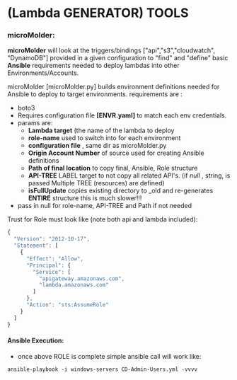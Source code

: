 # (Lambda GENERATOR) TOOLS

### microMolder:

**microMolder** will look at the triggers/bindings ["api","s3","cloudwatch", "DynamoDB"] provided in a given configuration to "find" and "define" basic **Ansible** requirements needed to deploy lambdas into other Environments/Accounts.

microMolder [microMolder.py] builds environment definitions needed for Ansible to deploy to target environments. requirements are :

- boto3
- Requires configuration file **[ENVR.yaml]** to match each env credentials.
- params are:
  - **Lambda target** (the name of the lambda to deploy
  - **role-name** used to switch into for each environment
  - **configuration file** , same dir as microMolder.py
  - **Origin Account Number** of source used for creating Ansible definitions
  - **Path of final location** to copy final, Ansible, Role structure
  - **API-TREE** LABEL target to not copy all related API's. (if _null_ , string, is passed Multiple TREE (resources) are defined)
  - **isFullUpdate** copies existing directory to <name>\_old and re-generates **ENTIRE** structure this is much slower!!!
- pass in null for role-name, API-TREE and Path if not needed

Trust for Role must look like (note both api and lambda included):

```javascript
{
  "Version": "2012-10-17",
  "Statement": [
    {
      "Effect": "Allow",
      "Principal": {
        "Service": [
          "apigateway.amazonaws.com",
          "lambda.amazonaws.com"
        ]
      },
      "Action": "sts:AssumeRole"
    }
  ]
}
```

#### Ansible Execution:

- once above ROLE is complete simple ansible call will work like:

```
ansible-playbook -i windows-servers CD-Admin-Users.yml -vvvv
```
